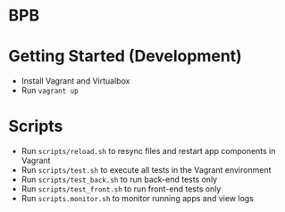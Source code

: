 # BPB

# Getting Started (Development)
* Install Vagrant and Virtualbox
* Run `vagrant up`

# Scripts
* Run `scripts/reload.sh` to resync files and restart app components in Vagrant
* Run `scripts/test.sh` to execute all tests in the Vagrant environment
* Run `scripts/test_back.sh` to run back-end tests only
* Run `scripts/test_front.sh` to run front-end tests only
* Run `scripts.monitor.sh` to monitor running apps and view logs